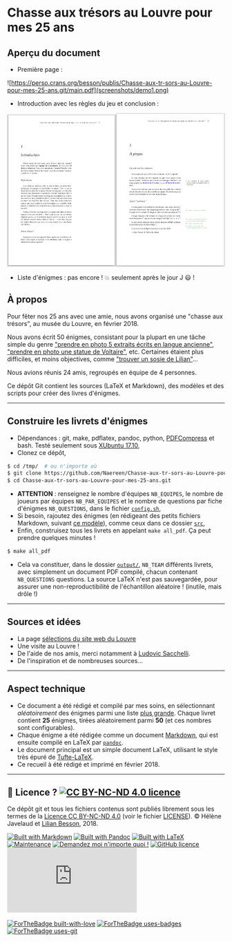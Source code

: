 # Chasse aux trésors au Louvre pour mes 25 ans

## Aperçu du document
- Première page :

![https://perso.crans.org/besson/publis/Chasse-aux-tr-sors-au-Louvre-pour-mes-25-ans.git/main.pdf](screenshots/demo1.png)

- Introduction avec les règles du jeu et conclusion :

<a href="https://perso.crans.org/besson/publis/Chasse-aux-tr-sors-au-Louvre-pour-mes-25-ans.git/main.pdf"><img width="50%" src="screenshots/demo2.png"></a><a href="https://perso.crans.org/besson/publis/Chasse-aux-tr-sors-au-Louvre-pour-mes-25-ans.git/main.pdf"><img width="50%" src="screenshots/demo3.png"></a>

- Liste d'énigmes : pas encore ! :boom: seulement après le jour J :smiley: !

## À propos

Pour fêter nos 25 ans avec une amie, nous avons organisé  une "chasse aux trésors", au musée du Louvre, en février 2018.

Nous avons écrit 50 énigmes, consistant pour la plupart en une tâche simple du genre ["prendre en photo 5 extraits écrits en langue ancienne"](src/1.md), ["prendre en photo une statue de Voltaire"](src/2.md), etc.
Certaines étaient plus difficiles, et moins objectives, comme ["trouver un sosie de Lilian"](src/4.md)...

Nous avions réunis 24 amis, regroupés en équipe de 4 personnes.

Ce dépôt Git contient les sources (LaTeX et Markdown), des modèles et des scripts pour créer des livres d'énigmes.

---

## Construire les livrets d'énigmes

- Dépendances : git, make, pdflatex, pandoc, python, [PDFCompress](https://bitbucket.org/lbesson/bin/src/master/PDFCompress) et bash. Testé seulement sous [XUbuntu 17.10](https://xubuntu.org/getxubuntu/),
- Clonez ce dépôt,
```bash
$ cd /tmp/  # ou n'importe où
$ git clone https://github.com/Naereen/Chasse-aux-tr-sors-au-Louvre-pour-mes-25-ans.git
$ cd Chasse-aux-tr-sors-au-Louvre-pour-mes-25-ans.git
```
- **ATTENTION** : renseignez le nombre d'équipes `NB_EQUIPES`, le nombre de joueurs par équipes `NB_PAR_EQUIPES` et le nombre de questions par fiche d'énigmes `NB_QUESTIONS`, dans le fichier [`config.sh`](config.sh),
- Si besoin, rajoutez des énigmes (en rédigeant des petits fichiers Markdown, suivant [ce modèle](template.md)), comme ceux dans ce dossier [`src`](src/),
- Enfin, construisez tous les livrets en appelant `make all_pdf`. Ça peut prendre quelques minutes !
```bash
$ make all_pdf
```
- Cela va constituer, dans le dossier [`output/`](output/), `NB_TEAM` différents livrets, avec simplement un document PDF compilé, chacun contenant `NB_QUESTIONS` questions. La source LaTeX n'est pas sauvegardée, pour assurer une non-reproductibilité de l'échantillon aléatoire ! (inutile, mais drôle !)

----

## Sources et idées
- La page [sélections du site web du Louvre](http://www.louvre.fr/selections)
- Une visite au Louvre !
- De l'aide de nos amis, merci notamment à [Ludovic Sacchelli](http://www.cmap.polytechnique.fr/~sacchelli/).
- De l'inspiration et de nombreuses sources...

----

## Aspect technique
- Ce document a été rédigé et compilé par mes soins, en sélectionnant *aléatoirement* des énigmes parmi une liste [plus grande](src/). Chaque livret contient **25** énigmes, tirées aléatoirement parmi **50** (et ces nombres sont configurables).
- Chaque énigme a été rédigée comme un document [Markdown](https://daringfireball.net/projects/markdown/), qui est ensuite compilé en LaTeX par [`pandoc`](http://pandoc.org/).
- Le document principal est un simple document LaTeX, utilisant le style très épuré de [Tufte-LaTeX](https://github.com/Tufte-LaTeX/tufte-latex).
- Ce recueil à été rédigé et imprimé en février 2018.

----

## :scroll: Licence ? [![CC BY-NC-ND 4.0 licence](https://img.shields.io/github/license/Naereen/Chasse-aux-tr-sors-au-Louvre-pour-mes-25-ans.svg)](https://github.com/Naereen/Chasse-aux-tr-sors-au-Louvre-pour-mes-25-ans/blob/master/LICENSE)
Ce dépôt git et tous les fichiers contenus sont publiés librement sous les termes de la [Licence CC BY-NC-ND 4.0](http://creativecommons.org/licenses/by-nc-nd/4.0/) (voir le fichier [LICENSE](LICENSE)).
© Hélène Javelaud et [Lilian Besson](https://GitHub.com/Naereen), 2018.

[![Built with Markdown](https://img.shields.io/badge/Construit%20avec-Markdown-1abc9c.svg)](http://commonmark.org)
[![Built with Pandoc](https://img.shields.io/badge/Construit%20avec-Pandoc-1abc9c.svg)](https://pandoc.org)
[![Built with LaTeX](https://img.shields.io/badge/Construit%20avec-LaTeX-1abc9c.svg)](https://www.latex-project.org/)
[![Maintenance](https://img.shields.io/badge/Maintained%3F-yes-green.svg)](https://GitHub.com/Naereen/Chasse-aux-tr-sors-au-Louvre-pour-mes-25-ans/graphs/commit-activity)
[![Demandez moi n'importe quoi !](https://img.shields.io/badge/Demandez%20moi-n'%20importe%20quoi-1abc9c.svg)](https://GitHub.com/Naereen/ama.fr)
[![GitHub licence](https://img.shields.io/github/license/Naereen/Chasse-aux-tr-sors-au-Louvre-pour-mes-25-ans.svg)](https://github.com/Naereen/Chasse-aux-tr-sors-au-Louvre-pour-mes-25-ans/blob/master/LICENSE)
[![Analytics](https://ga-beacon.appspot.com/UA-38514290-17/github.com/Naereen/Chasse-aux-tr-sors-au-Louvre-pour-mes-25-ans/README.md?pixel)](https://GitHub.com/Naereen/Chasse-aux-tr-sors-au-Louvre-pour-mes-25-ans/)

[![ForTheBadge built-with-love](http://ForTheBadge.com/images/badges/built-with-love.svg)](https://GitHub.com/Naereen/)
[![ForTheBadge uses-badges](http://ForTheBadge.com/images/badges/uses-badges.svg)](http://ForTheBadge.com)
[![ForTheBadge uses-git](http://ForTheBadge.com/images/badges/uses-git.svg)](https://GitHub.com/)

